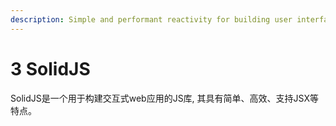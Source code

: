 ```yaml
---
description: Simple and performant reactivity for building user interfaces.
---
```


# 3 SolidJS

SolidJS是一个用于构建交互式web应用的JS库, 其具有简单、高效、支持JSX等特点。

